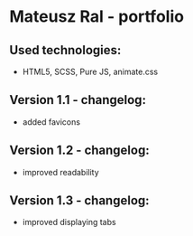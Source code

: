 # Mateusz Ral - portfolio
## Used technologies:
- HTML5, SCSS, Pure JS, animate.css
## Version 1.1 - changelog:
- added favicons
## Version 1.2 - changelog:
- improved readability
## Version 1.3 - changelog:
- improved displaying tabs